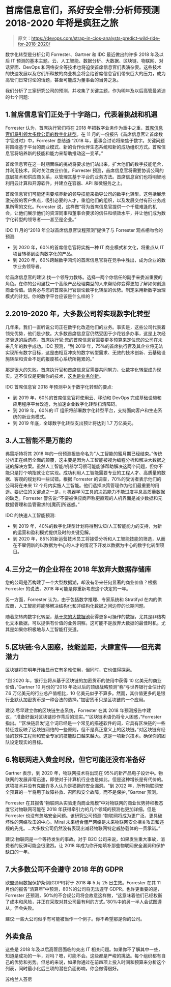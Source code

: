 # 首席信息官们，系好安全带:分析师预测 2018-2020 年将是疯狂之旅

> 原文：<https://devops.com/strap-in-cios-analysts-predict-wild-ride-for-2018-2020/>

数字化转型是分析公司 Forrester、Gartner 和 IDC 最近做出的许多 2018 年及以后 IT 预测的基本主题。云、人工智能、数据分析、大数据、区块链、物联网、对话界面、DevOps 和网络安全等技术也将迫使首席信息官们表演杂耍。这些技术的快速发展以及它们所释放的商业机会将会给首席信息官们带来巨大的压力，成为高管们日常讨论的话题，甚至可能成为董事会的当务之急。

我们分析了三家研究公司的预测，并收集了关键主题，作为明年及以后高管最紧迫的七个问题:

## 1.首席信息官们正处于十字路口，代表着挑战和机遇

Forrester 认为，首席执行官们将在 2018 年把数字业务作为重中之重，[首席信息官们将引领大多数公司的数字化转型](https://devops.com/survey-cios-driving-digital-transformation/)。在 11 月的一份报告《首席信息官让首席数字官过时》中，Forrester 总结道:“2018 年，董事会讨论将聚焦于数字。关键问题将围绕基于平台的商业模式、新的合作伙伴生态系统和新的成功组织方式。首席信息官将培养新的技能和能力来帮助推动这一变革。”

首席信息官在这一时期面临的挑战将要求他们站出来，扩大他们的数字技能组合，并利用技术，同时关注商业价值。Forrester 预测，首席信息官将需要协调公司的底层技术和供应商关系，以管理其基于平台的业务方法。首席信息官们也将明智地利用云计算和开源软件，并建立在容器、API 和微服务之上。

首席信息官们可能还需要培养新的领导技能来指导公司的数字化转型。这包括展示激光般的客户焦点，吸引必要的人才，重组他们的组织，以及发展交付有形业务成果所需的文化。Forrester 说，这样做“将为首席信息官提供一个千载难逢的机会，让他们展示他们的资深同事和董事会要求的信任和绩效水平，并让他们成为数字化转型的领导者——甚至是企业。”

IDC 11 月的“2018 年全球首席信息官议程预测”提供了与 Forrester 观点相吻合的预测:

*   到 2020 年，60%的首席信息官将实施一种 IT 商业模式和文化，将重点从 IT 项目转移到面向数字化的产品。
*   到 2020 年，60%跨越数字鸿沟的首席信息官将在竞争中胜出，成为企业的数字业务领导者。

给首席信息官的建议:找一个领导力教练。选择一两个你信任的副手来委派重要的角色。在你的公司里找一个高级产品经理类型的人来帮助你变得更加了解如何创造商业价值。请务必与您的首席执行官谈论数字化转型的优势。制定采用新数字治理模式的计划。你的数字平台应该是什么样的？

## 2.2019-2020 年，大多数公司将实现数字化转型

几年来，我们一直听说公司正在数字化改造他们的业务。事实是，这些公司代表着领先优势，他们是少数。大多数首席信息官仍然受困于少花钱多办事，这是上次经济衰退的后遗症。首席执行官:您的首席信息官需要更多预算来定位您的公司在未来几年的数字成功。IDC 预测，“到 2019 年，75%的首席执行官及其企业将无法实现所有数字目标，这是由相互冲突的数字转型需求、无效的技术创新、云基础设施转型和资金不足的报废核心系统所拖累的。”

那是很大的失败。首席执行官和首席信息官需要共同努力，让数字化转型成为现实。这不仅仅是更新你的技术，[这也是业务创新](https://devops.com/survey-cios-driving-digital-transformation/)。

IDC 首席信息官 2018 年预测中关于数字化转型的要点:

*   到 2019 年，60%的首席信息官将使用云、移动和 DevOps 完成基础设施和应用程序平台改造，为加速企业数字化转型扫清障碍。
*   到 2019 年，60%的 IT 组织将部署数字化转型平台，支持面向客户和生态系统的新业务模式。
*   到 2019 年底，全球数字化转型支出预计将达到 1.7 万亿美元。

## 3.人工智能不是万能的

弗雷斯特将其 2018 年的一份预测报告命名为“人工智能的蜜月期已经结束。”传统分析正在经历全面的颠覆，这主要是因为人工智能被视为编程分析和解决大数据之谜的解决方案。虽然人工智能/机器学习很可能能够帮助解决这两个问题，但你不能只是打个响指就让它实现。成功利用人工智能需要专业的工程人才、高质量的数据、客观的规划和一些试错。根据 Forrester 的调查，70%的受访者表示他们的公司将在未来 12 个月内实施人工智能。他们选择决策管理作为他们最重要的用途。要记住的关键点之一是，it 机器学习工具的决策能力不能过度平息高质量数据的缺乏。Forrester 警告说:“不要被供应商声称更直观的人机界面是减少数据和元数据管理和监管需求的[魔药]所迷惑。”

IDC 的快速人工智能预测:

*   到 2019 年，40%的数字化转型计划将得到认知/人工智能能力的支持，为新的运营和盈利模式提供及时的关键见解。
*   到 2020 年，85%的新运营技术员工将接受分析和人工智能技能的筛选，从而在不雇佣新的以数据为中心的人才的情况下开发以数据为中心的数字化转型项目。

## 4.三分之一的企业将在 2018 年放弃大数据存储库

您的公司是否构建了一个大型数据湖，却没有带来任何显著的商业价值？根据 Forrester 的说法，2018 年可能是你重新考虑这个决定的一年。

另一方面，Forrester 认为，由于包括数字推理、专家系统和 Stratifyd 在内的供应商，人工智能将能够解决结构化和非结构化数据之间边界的长期问题。

随着您转向数字化转型，[基于您的大数据池](https://devops.com/study-cios-want-chief-data-officer/)获得更多可操作的数据，尤其是非结构化文本数据，可以提供有价值的业务洞察。这可能不是放弃大数据的最佳时机。尤其是如果你积极地与人工智能打交道。

## 5.区块链:令人困惑，技能差距，大肆宣传——但充满潜力

区块链将在明年开始显示它有多难使用，但同时，它也值得探索。

“到 2020 年，银行业将从基于区块链的加密货币的使用中获得 10 亿美元的商业价值，”Gartner 10 月份的“2018 年及以后的顶级战略预测”称“与世界银行业估计的 7.6 万亿美元的行业总产值相比，10 亿美元似乎不算多。然而，其价值更多的是银行业默认加密货币是一种合法的选择。”加密货币只是区块链的一个应用。

建议:尽早建立你的区块链生态系统，Forrester 在其 2018 年预测报告中建议，“准备好面对区块链炒作背后的现实。”“区块链术语仍将令人困惑，”Forrester 指出。“‘区块链启发’这个词已经是一个常见的描述软件的词，它具有区块链的一些特征或反映了区块链网络的一些原则，但不是真正意义上的区块链。”对区块链有经验的软件工程师和安全专家的技能缺口越来越大。这是一项新兴技术。确保你的团队设定现实的目标。

## 6.物联网进入黄金时段，但它可能还没有准备好

Gartner 表示，到 2020 年，物联网技术将出现在 95%的新产品电子设计中。物联网的发展非常迅速，即使对于计算机行业也是如此。但是这种增长是有代价的。这项技术并没有克服许多人认为是猖獗的安全漏洞。“到 2022 年，所有物联网安全预算的一半将用于故障补救、召回和安全故障，而不是保护，”Gartner 预测。

Forrester 在其报告“物联网从实验走向商业规模”中对物联网的商业优势持积极态度它对物联网可能在 2018 年获得牵引力的几个领域的预测也更加详细。但是 Forrester 也没有忽略安全问题。该研究公司预测:“物联网将成为更广泛、更具破坏性的网络攻击的中心。Mirai 未来组合僵尸网络是未来物联网安全相关攻击和违规的先兆。…大多数公司仍然没有表现出减轻物联网特定威胁载体的一贯承诺。”

建议:物联网是一个等待发生的事故。对于 B2C 公司来说，如果发生重大事故，消费者的反弹可能会很激烈。让 2018 年成为你开始填补那些物联网安全漏洞和保护缺口的一年。

## 7.大多数公司不会遵守 2018 年的 GDPR

欧盟通用数据保护条例(GDPR)将于 2018 年 5 月 25 日生效。Forrester 在其 11 月份的报告“清算年”中预测，80%的公司将无法遵守 GDPR。也许更重要的是，Forrester 还预测，50%的不合规公司将会故意这样做，“这意味着他们已经权衡了成本和风险，并正在采取对其公司最有利的方式。”80%中的另一半人会试图遵从，但会失败。

建议:一些大公司似乎有可能被当作一个例子。你不希望那是你的公司。

## 外卖食品

这些是 2018 年及以后高管层面临的突出 IT 相关问题。如果你不了解其中一些，知道是成功的一半，对吗？嗯，可能不会。这些都是严峻的挑战。每个组织都有自己的优势和劣势。但总的来说，如果你通过在前四项上投入时间和预算来分析这个列表，同时最小化后三项的潜在负面影响，你会做得很好。

苏格兰人芬尼